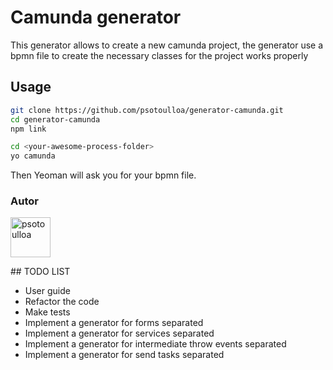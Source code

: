 # Camunda generator
This generator allows to create a new camunda project, the generator use a bpmn file to create the necessary classes for the project works properly 

## Usage

```bash
git clone https://github.com/psotoulloa/generator-camunda.git 
cd generator-camunda 
npm link 

cd <your-awesome-process-folder> 
yo camunda

``` 
Then Yeoman will ask you for your bpmn file. 


### Autor

<a href="http://www.nekst.me/" target="_blank" title="psotoulloa">
  <img src="https://github.com/psotoulloa.png?size=64" width="64" height="64" alt="psotoulloa">
</a>

## TODO LIST 
- User guide
- Refactor the code
- Make tests
- Implement a generator for forms  separated
- Implement a generator for services  separated
- Implement a generator for intermediate throw events  separated
- Implement a generator for send tasks  separated
